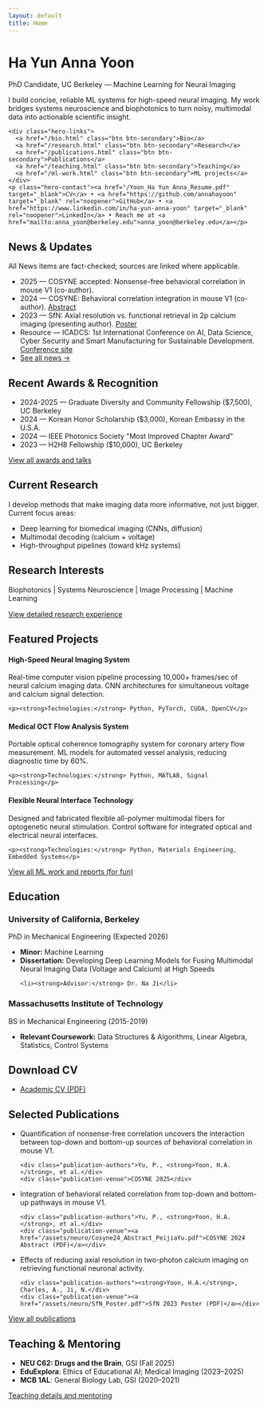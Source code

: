 ```yaml
---
layout: default
title: Home
---
```


<div class="hero-section">
  <div class="hero-content">
    <h1 class="hero-title">Ha Yun Anna Yoon</h1>
    <p class="hero-subtitle">PhD Candidate, UC Berkeley — Machine Learning for Neural Imaging</p>
    <p class="hero-description">I build concise, reliable ML systems for high-speed neural imaging. My work bridges systems neuroscience and biophotonics to turn noisy, multimodal data into actionable scientific insight.</p>

    <div class="hero-links">
      <a href="/bio.html" class="btn btn-secondary">Bio</a>
      <a href="/research.html" class="btn btn-secondary">Research</a>
      <a href="/publications.html" class="btn btn-secondary">Publications</a>
      <a href="/teaching.html" class="btn btn-secondary">Teaching</a>
      <a href="/ml-work.html" class="btn btn-secondary">ML projects</a>
    </div>
    <p class="hero-contact"><a href="/Yoon_Ha Yun Anna_Resume.pdf" target="_blank">CV</a> • <a href="https://github.com/annahayoon" target="_blank" rel="noopener">GitHub</a> • <a href="https://www.linkedin.com/in/ha-yun-anna-yoon" target="_blank" rel="noopener">LinkedIn</a> • Reach me at <a href="mailto:anna_yoon@berkeley.edu">anna_yoon@berkeley.edu</a></p>

  </div>
</div>

<div class="widget">
<h2 class="widget-title">News & Updates</h2>
<p class="fact-note">All News items are fact-checked; sources are linked where applicable.</p>

<ul>
<li>2025 — COSYNE accepted: Nonsense-free behavioral correlation in mouse V1 (co-author).</li>
<li>2024 — COSYNE: Behavioral correlation integration in mouse V1 (co-author). <a href="/assets/neuro/Cosyne24_Abstract_PeijiaYu.pdf">Abstract</a></li>

<li>2023 — SfN: Axial resolution vs. functional retrieval in 2p calcium imaging (presenting author). <a href="/assets/neuro/SfN_Poster.pdf">Poster</a></li>

<li>Resource — ICADCS: 1st International Conference on AI, Data Science, Cyber Security and Smart Manufacturing for Sustainable Development. <a href="https://icadcs.vikrantuniversity.ac.in/" target="_blank" rel="noopener">Conference site</a></li>

<li><a href="/news.html">See all news →</a></li>
</ul>
</div>

<div class="widget">
<h2 class="widget-title">Recent Awards & Recognition</h2>
<ul>
<li>2024-2025 — Graduate Diversity and Community Fellowship ($7,500), UC Berkeley</li>
<li>2024 — Korean Honor Scholarship ($3,000), Korean Embassy in the U.S.A.</li>
<li>2024 — IEEE Photonics Society "Most Improved Chapter Award"</li>
<li>2023 — H2H8 Fellowship ($10,000), UC Berkeley</li>
</ul>
<p><a href="/news.html" class="btn btn-secondary">View all awards and talks</a></p>
</div>

<div class="widget">
<h2 class="widget-title">Current Research</h2>

<p>I develop methods that make imaging data more informative, not just bigger. Current focus areas:</p>

<ul>
<li>Deep learning for biomedical imaging (CNNs, diffusion)</li>
<li>Multimodal decoding (calcium + voltage)</li>
<li>High-throughput pipelines (toward kHz systems)</li>
</ul>
</div>

<div class="widget">
<h2 class="widget-title">Research Interests</h2>
<p style="margin: 5px 0 15px 0; color: var(--text-color);">
  <a href="/research-publications.html#faced-microscope" style="color: var(--text-color); text-decoration: none;">Biophotonics</a> |
  <a href="/research-publications.html#conference" style="color: var(--text-color); text-decoration: none;">Systems Neuroscience</a> |
  <a href="/research-publications.html" style="color: var(--text-color); text-decoration: none;">Image Processing</a> |
  <a href="/ml-work.html" style="color: var(--text-color); text-decoration: none;">Machine Learning</a>
</p>

<p><a href="/research.html" class="btn btn-secondary">View detailed research experience</a></p>
</div>

<div class="widget">
<h2 class="widget-title">Featured Projects</h2>

<div class="projects-grid">
  <div class="project-card">
    <h4>High-Speed Neural Imaging System</h4>
    <p>Real-time computer vision pipeline processing 10,000+ frames/sec of neural calcium imaging data. CNN architectures for simultaneous voltage and calcium signal detection.</p>

    <p><strong>Technologies:</strong> Python, PyTorch, CUDA, OpenCV</p>
  </div>
  
  <div class="project-card">
    <h4>Medical OCT Flow Analysis System</h4>
    <p>Portable optical coherence tomography system for coronary artery flow measurement. ML models for automated vessel analysis, reducing diagnostic time by 60%.</p>

    <p><strong>Technologies:</strong> Python, MATLAB, Signal Processing</p>
  </div>
  
  <div class="project-card">
    <h4>Flexible Neural Interface Technology</h4>
    <p>Designed and fabricated flexible all-polymer multimodal fibers for optogenetic neural stimulation. Control software for integrated optical and electrical neural interfaces.</p>

    <p><strong>Technologies:</strong> Python, Materials Engineering, Embedded Systems</p>
  </div>
</div>

<p><a href="/ml-work.html" class="btn btn-secondary">View all ML work and reports (for fun)</a></p>
</div>

<div class="widget">
<h2 class="widget-title">Education</h2>

<div class="education-item">
  <h3>University of California, Berkeley</h3>
  <p class="degree">PhD in Mechanical Engineering <span class="year">(Expected 2026)</span></p>
  <ul>
    <li><strong>Minor:</strong> Machine Learning</li>
    <li><strong>Dissertation:</strong> Developing Deep Learning Models for Fusing Multimodal Neural Imaging Data (Voltage and Calcium) at High Speeds</li>

    <li><strong>Advisor:</strong> Dr. Na Ji</li>
  </ul>

</div>

<div class="education-item">
  <h3>Massachusetts Institute of Technology</h3>
  <p class="degree">BS in Mechanical Engineering <span class="year">(2015-2019)</span></p>
  <ul>
    <li><strong>Relevant Coursework:</strong> Data Structures & Algorithms, Linear Algebra, Statistics, Control Systems</li>

  </ul>
</div>
</div>

<div class="widget">
<h2 class="widget-title">Download CV</h2>

<ul>
<li><a href="/assets/cv/academic_cv.pdf">Academic CV (PDF)</a></li>
</ul>
</div>

<div class="widget">
<h2 class="widget-title">Selected Publications</h2>
<ul class="publications-list">
  <li>
    <div class="publication-title">Quantification of nonsense-free correlation uncovers the interaction between top-down and bottom-up sources of behavioral correlation in mouse V1.</div>

    <div class="publication-authors">Yu, P., <strong>Yoon, H.A.</strong>, et al.</div>
    <div class="publication-venue">COSYNE 2025</div>
  </li>
  <li>
    <div class="publication-title">Integration of behavioral related correlation from top-down and bottom-up pathways in mouse V1.</div>

    <div class="publication-authors">Yu, P., <strong>Yoon, H.A.</strong>, et al.</div>
    <div class="publication-venue"><a href="/assets/neuro/Cosyne24_Abstract_PeijiaYu.pdf">COSYNE 2024 Abstract (PDF)</a></div>

  </li>
  <li>
    <div class="publication-title">Effects of reducing axial resolution in two-photon calcium imaging on retrieving functional neuronal activity.</div>

    <div class="publication-authors"><strong>Yoon, H.A.</strong>, Charles, A., Ji, N.</div>
    <div class="publication-venue"><a href="/assets/neuro/SfN_Poster.pdf">SfN 2023 Poster (PDF)</a></div>
  </li>
</ul>
<p><a href="/publications.html" class="btn btn-secondary">View all publications</a></p>
</div>

<div class="widget">
<h2 class="widget-title">Teaching & Mentoring</h2>
<ul>
  <li><strong>NEU C62: Drugs and the Brain</strong>, GSI (Fall 2025)</li>
  <li><strong>EduExplora</strong>: Ethics of Educational AI; Medical Imaging (2023–2025)</li>
  <li><strong>MCB 1AL</strong>: General Biology Lab, GSI (2020–2021)</li>
</ul>
<p><a href="/teaching.html" class="btn btn-secondary">Teaching details and mentoring</a></p>
</div>